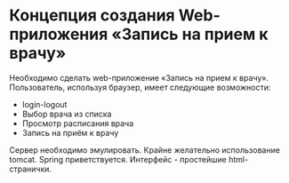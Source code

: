 Концепция создания Web-приложения «Запись на прием к врачу»
=====================
Необходимо сделать web-приложение «Запись на прием к врачу».
Пользователь, используя браузер, имеет следующие возможности:
* login-logout
* Выбор врача из списка
* Просмотр расписания врача
* Запись на приём к врачу  

Сервер необходимо эмулировать. Крайне желательно использование tomcat. Spring приветствуется. Интерфейс - простейшие html-странички.
